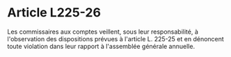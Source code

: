 # Article L225-26

Les commissaires aux comptes veillent, sous leur responsabilité, à l'observation des dispositions prévues à l'article L. 225-25 et en dénoncent toute violation dans leur rapport à l'assemblée générale annuelle.